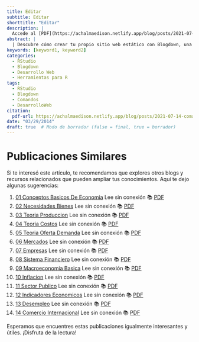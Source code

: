 ```yaml
---
title: Editar
subtitle: Editar
shorttitle: "Editar"
description: |
  Accede al [PDF](https://achalmaedison.netlify.app/blog/posts/2021-07-14-comandos-blogdown/index.pdf) completo aquí.
abstract: |
  | Descubre cómo crear tu propio sitio web estático con Blogdown, una herramienta poderosa que combina R Markdown y Hugo. Aprende a usar comandos sencillos para personalizar, construir y alojar tu sitio web de manera fácil y rápida. ¡Comienza tu proyecto web hoy mismo!
keywords: [keyword1, keyword2]
categories:
  - RStudio
  - Blogdown
  - Desarrollo Web
  - Herramientas para R
tags:
  - RStudio
  - Blogdown
  - Comandos
  - DesarrolloWeb
citation:
  pdf-url: https://achalmaedison.netlify.app/blog/posts/2021-07-14-comandos-blogdown/index.pdf
date: "03/29/2014"
draft: true  # Modo de borrador (false = final, true = borrador)
---
```





# Publicaciones Similares

Si te interesó este artículo, te recomendamos que explores otros blogs y recursos relacionados que pueden ampliar tus conocimientos. Aquí te dejo algunas sugerencias:


1. [01 Conceptos Basicos De Economia](https://achalmaedison.netlify.app/macroeconomia/economia-basica/2014-01-01-01-conceptos-basicos-de-economia) Lee sin conexión 📚 [PDF](https://achalmaedison.netlify.app/macroeconomia/economia-basica/2014-01-01-01-conceptos-basicos-de-economia/index.pdf)
2. [02 Necesidades Bienes](https://achalmaedison.netlify.app/macroeconomia/economia-basica/2014-01-07-02-necesidades-bienes) Lee sin conexión 📚 [PDF](https://achalmaedison.netlify.app/macroeconomia/economia-basica/2014-01-07-02-necesidades-bienes/index.pdf)
3. [03 Teoria Produccion](https://achalmaedison.netlify.app/macroeconomia/economia-basica/2014-01-14-03-teoria-produccion) Lee sin conexión 📚 [PDF](https://achalmaedison.netlify.app/macroeconomia/economia-basica/2014-01-14-03-teoria-produccion/index.pdf)
4. [04 Teoria Costos](https://achalmaedison.netlify.app/macroeconomia/economia-basica/2014-01-21-04-teoria-costos) Lee sin conexión 📚 [PDF](https://achalmaedison.netlify.app/macroeconomia/economia-basica/2014-01-21-04-teoria-costos/index.pdf)
5. [05 Teoria Oferta Demanda](https://achalmaedison.netlify.app/macroeconomia/economia-basica/2014-01-28-05-teoria-oferta-demanda) Lee sin conexión 📚 [PDF](https://achalmaedison.netlify.app/macroeconomia/economia-basica/2014-01-28-05-teoria-oferta-demanda/index.pdf)
6. [06 Mercados](https://achalmaedison.netlify.app/macroeconomia/economia-basica/2014-02-04-06-mercados) Lee sin conexión 📚 [PDF](https://achalmaedison.netlify.app/macroeconomia/economia-basica/2014-02-04-06-mercados/index.pdf)
7. [07 Empresas](https://achalmaedison.netlify.app/macroeconomia/economia-basica/2014-02-11-07-empresas) Lee sin conexión 📚 [PDF](https://achalmaedison.netlify.app/macroeconomia/economia-basica/2014-02-11-07-empresas/index.pdf)
8. [08 Sistema Financiero](https://achalmaedison.netlify.app/macroeconomia/economia-basica/2014-02-18-08-sistema-financiero) Lee sin conexión 📚 [PDF](https://achalmaedison.netlify.app/macroeconomia/economia-basica/2014-02-18-08-sistema-financiero/index.pdf)
9. [09 Macroeconomia Basica](https://achalmaedison.netlify.app/macroeconomia/economia-basica/2014-02-25-09-macroeconomia-basica) Lee sin conexión 📚 [PDF](https://achalmaedison.netlify.app/macroeconomia/economia-basica/2014-02-25-09-macroeconomia-basica/index.pdf)
10. [10 Inflacion](https://achalmaedison.netlify.app/macroeconomia/economia-basica/2014-03-01-10-inflacion) Lee sin conexión 📚 [PDF](https://achalmaedison.netlify.app/macroeconomia/economia-basica/2014-03-01-10-inflacion/index.pdf)
11. [11 Sector Publico](https://achalmaedison.netlify.app/macroeconomia/economia-basica/2014-03-08-11-sector-publico) Lee sin conexión 📚 [PDF](https://achalmaedison.netlify.app/macroeconomia/economia-basica/2014-03-08-11-sector-publico/index.pdf)
12. [12 Indicadores Economicos](https://achalmaedison.netlify.app/macroeconomia/economia-basica/2014-03-15-12-indicadores-economicos) Lee sin conexión 📚 [PDF](https://achalmaedison.netlify.app/macroeconomia/economia-basica/2014-03-15-12-indicadores-economicos/index.pdf)
13. [13 Desempleo](https://achalmaedison.netlify.app/macroeconomia/economia-basica/2014-03-22-13-desempleo) Lee sin conexión 📚 [PDF](https://achalmaedison.netlify.app/macroeconomia/economia-basica/2014-03-22-13-desempleo/index.pdf)
14. [14 Comercio Internacional](https://achalmaedison.netlify.app/macroeconomia/economia-basica/2014-03-29-14-comercio-internacional) Lee sin conexión 📚 [PDF](https://achalmaedison.netlify.app/macroeconomia/economia-basica/2014-03-29-14-comercio-internacional/index.pdf)


Esperamos que encuentres estas publicaciones igualmente interesantes y útiles. ¡Disfruta de la lectura!


